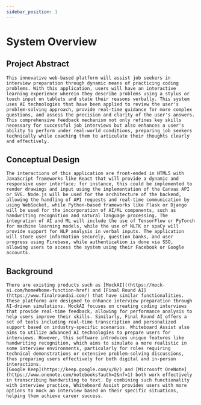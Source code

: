 ```yaml
---
sidebar_position: 1
---
```


# System Overview

## Project Abstract
	This innovative web-based platform will assist job seekers in interview preparation through dynamic means of practicing coding problems. With this application, users will have an interactive learning experience wherein they describe problems using a stylus or touch input on tablets and state their reasons verbally. This system uses AI technologies that have been applied to review the user's problem-solving approach, provide real-time guidance for more complex questions, and assess the precision and clarity of the user's answers. This comprehensive feedback mechanism not only refines key skills necessary for successful job interviews but also enhances a user's ability to perform under real-world conditions, preparing job seekers technically while coaching them to articulate their thoughts clearly and effectively.

## Conceptual Design

	The interactions of this application are front-ended in HTML5 with JavaScript frameworks like React that will provide a dynamic and responsive user interface; for instance, this could be implemented to render drawings and input using the implementation of the Canvas API or SVG. Node.js will be used for the architecture of the backend, allowing the handling of API requests and real-time communication by using WebSocket, while Python-based frameworks like Flask or Django will be used for the incorporation of AI/ML components, such as handwriting recognition and natural language processing. The integration of AI and ML will include the use of TensorFlow or PyTorch for machine learning models, while the use of NLTK or spaCy will provide support for NLP analysis in verbal inputs. The application will store user information securely, question banks, and user progress using Firebase, while authentication is done via SSO, allowing users to access the system using their Facebook or Google accounts.
  
## Background
	
	There are existing products such as [MockAI]((https://mock-ai.com/home#home-function-href) and [Final Round AI](https://www.finalroundai.com/) that have similar functionalities. These platforms are designed to enhance interview preparation through AI-driven simulations. MockAI focuses on creating coding interviews that provide real-time feedback, allowing for performance analysis to help users improve their skills. Similarly, Final Round AI offers a set of tools including real-time transcription and personalized support based on industry-specific scenarios. Whiteboard Assist also aims to utilize advanced AI technologies to prepare users for interviews. However, this software introduces unique features like handwriting recognition, which aims to simulate a more realistic in some interview environments, particularly for roles requiring technical demonstrations or extensive problem-solving discussions, thus preparing users effectively for both digital and in-person interactions.
	[Google Keep](https://keep.google.com/u/0/) and [Microsoft OneNote](https://www.onenote.com/notebooks?auth=2&nf=1) both work effectively in transcribing handwriting to text. By combining such functionality with interview practice, Whiteboard Assist provides users with more options to mock an interview based on their specific situations, helping them achieve career success.

